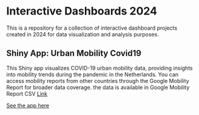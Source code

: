# Interactive Dashboards 2024
This is a repository for a collection of interactive dashboard projects created in 2024 for data visualization and analysis purposes.

Shiny App: Urban Mobility Covid19
-------------
This Shiny app visualizes COVID-19 urban mobility data, providing insights into mobility trends during the pandemic in the Netherlands.
You can access mobility reports from other countries through the Google Mobility Report for broader data coverage. the data is available in Google Mobility Report CSV [Link](https://github.com/GoogleCloudPlatform/covid-19-open-data/)

[See the app here](https://urbanmobilitycovid19.shinyapps.io/UrbanMobilityCovid19/)
